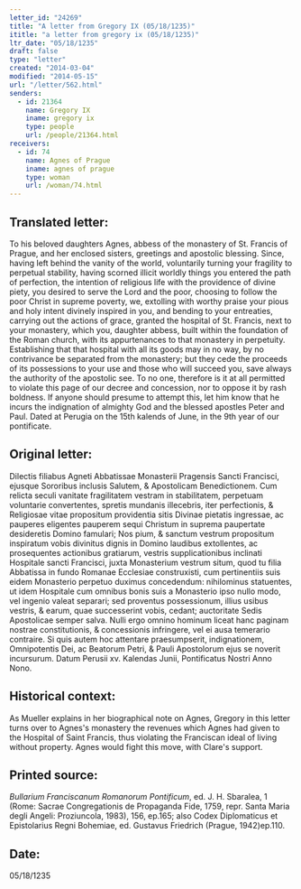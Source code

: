 ```yaml
---
letter_id: "24269"
title: "A letter from Gregory IX (05/18/1235)"
ititle: "a letter from gregory ix (05/18/1235)"
ltr_date: "05/18/1235"
draft: false
type: "letter"
created: "2014-03-04"
modified: "2014-05-15"
url: "/letter/562.html"
senders:
  - id: 21364
    name: Gregory IX
    iname: gregory ix
    type: people
    url: /people/21364.html
receivers:
  - id: 74
    name: Agnes of Prague
    iname: agnes of prague
    type: woman
    url: /woman/74.html
---
```

<h2> Translated letter:</h2>To his beloved daughters Agnes, abbess of the monastery of St. Francis of Prague, and her enclosed sisters, greetings and apostolic blessing.
Since, having left behind the vanity of the world, voluntarily turning your fragility to perpetual stability, having scorned illicit worldly things you entered the path of perfection, the intention of religious life with the providence of divine piety, you desired to serve the Lord and the poor, choosing to follow the poor Christ in supreme poverty, we, extolling with worthy praise your pious and holy intent divinely inspired in you, and bending to your entreaties, carrying out the actions of grace, granted the hospital of St. Francis, next to your monastery, which you, daughter abbess, built within the foundation of the Roman church, with its appurtenances to that monastery in perpetuity.  Establishing that that hospital with all its goods may in no way, by no contrivance be separated from the monastery; but they cede the proceeds of its possessions to your use and those who will succeed you, save always the authority of the apostolic see.
To no one, therefore is it at all permitted to violate this page of our decree and concession, nor to oppose it by rash boldness.  If anyone should presume to attempt this, let him know that he incurs the indignation of almighty God and the blessed apostles Peter and Paul.
Dated at Perugia on the 15th kalends of June, in the 9th year of our pontificate.
<h2 class="mt-4"> Original letter:</h2>Dilectis filiabus Agneti Abbatissae Monasterii Pragensis Sancti Francisci, ejusque Sororibus inclusis Salutem, & Apostolicam Benedictionem.
Cum relicta seculi vanitate fragilitatem vestram in stabilitatem, perpetuam voluntarie convertentes, spretis mundanis illecebris, iter perfectionis, & Religiosae vitae propositum providentia sitis Divinae pietatis ingressae, ac pauperes eligentes pauperem sequi Christum in suprema paupertate desideretis Domino famulari; Nos pium, & sanctum vestrum propositum inspiratum vobis divinitus dignis in Domino laudibus extollentes, ac prosequentes actionibus gratiarum, vestris supplicationibus inclinati Hospitale sancti Francisci, juxta Monasterium vestrum situm, quod tu filia Abbatissa in fundo Romanae Ecclesiae construxisti, cum pertinentiis suis eidem Monasterio perpetuo duximus concedendum: nihilominus statuentes, ut idem Hospitale cum omnibus bonis suis a Monasterio ipso nullo modo, vel ingenio valeat separari; sed proventus possessionum, illius usibus vestris, & earum, quae successerint vobis, cedant; auctoritate Sedis Apostolicae semper salva. Nulli ergo omnino hominum liceat hanc paginam nostrae constitutionis, & concessionis infringere, vel ei ausa temerario contraire. Si quis autem hoc attentare praesumpserit, indignationem, Omnipotentis Dei, ac Beatorum Petri, & Pauli Apostolorum ejus se noverit incursurum.
Datum Perusii xv. Kalendas Junii, Pontificatus Nostri Anno Nono.
<h2 class="mt-4"> Historical context:</h2>As Mueller explains in her biographical note on Agnes, Gregory in this letter turns over to Agnes's monastery the revenues which Agnes had given to the Hospital of Saint Francis, thus violating the Franciscan ideal of living without property.  Agnes would fight this move, with Clare's support.
<h2 class="mt-4"> Printed source:</h2><p><em>Bullarium Franciscanum Romanorum Pontificum</em>, ed. J. H. Sbaralea, 1 (Rome: Sacrae Congregationis de Propaganda Fide, 1759, repr. Santa Maria degli Angeli: Proziuncola, 1983), 156, ep.165; also Codex Diplomaticus et Epistolarius Regni Bohemiae, ed. Gustavus Friedrich (Prague, 1942)ep.110.</p><h2 class="mt-4"> Date:</h2>05/18/1235